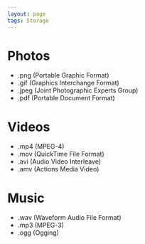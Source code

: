 ```yaml
---
layout: page
tags: Storage 
---
```


# Photos

- .png (Portable Graphic Format)
- .gif (Graphics Interchange Format)
- .jpeg (Joint Photographic Experts Group)
- .pdf (Portable Document Format)

# Videos

- .mp4 (MPEG-4)
- .mov (QuickTime File Format)
- .avi (Audio Video Interleave)
- .amv (Actions Media Video)

# Music

- .wav (Waveform Audio File Format)
- .mp3 (MPEG-3)
- .ogg (Ogging)